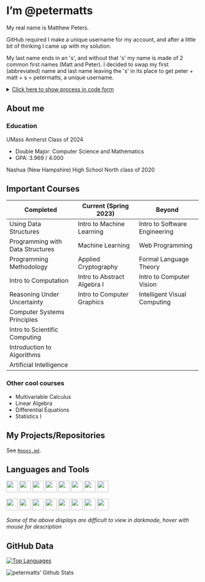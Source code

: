 # I’m @petermatts

My real name is Matthew Peters. 

GitHub required I make a unique username for my account, and after a little bit of thinking I came up with my solution.

My last name ends in an 's', and without that 's' my name is made of 2 common first names (Matt and Peter). I decided to swap my first (abbreviated) name and last name leaving the 's' in its place to get peter + matt + s = petermatts, a unique username. 

<details><summary markdown="span"><u>Click here to show process in code form</u></summary>

```Java
public static String username() {
    String myName = "Matthew Peters"; //my name
    myName = myName.toLowerCase(); //make lowercase

    //split into an array (first name at index 0, second name at index 1)
    String[] names = myName.split(" "); 

    //create var for first name, using substring to abreviate to an alternative form
    String firstname_short = names[0].substring(0, 4); //matt

    String lastname = names[1]; //create var for last name (peters)
    String s = "";

    //if lastname ends in "s": s="s" and trim off last 's' from lastname
    if(lastname.endsWith("s")) {
        s = "s";
        lastname = lastname.substring(0, lastname.length()-1); //peter
    }

    // my_github_username = "peter" + "matt" + "s"
    String my_github_username = lastname + firstname_short + s;
    return my_github_username; //petermatts
}
```
*example code for this process as a Java method*</details>

<!-- <details><summary markdown="span"><u>Click here to show process in code form</u></summary>

```Python
    name = "Matthew Peters"
    data = name.lower().split(" ")
    github_username = data[1][:-1] + data[0][:4] + data[1][-1:]
    print("Python:", github_username)
```
*example code for this process as a Java method*</details> -->

<!-- --- -->

## About me

### **Education**


UMass Amherst Class of 2024
- Double Major: Computer Science and Mathematics
- GPA: 3.969 / 4.000

Nashua (New Hampshire) High School North class of 2020
<!-- - Rank 12/425
- GPA: 4.84/5.40 -->

<!-- Separate tables by math vs cs classes? -->

## **Important Courses**
| Completed                        | Current (Spring 2023)                     | Beyond                                  |
| -------------------------------- | ----------------------------------------- | --------------------------------------- |
| Using Data Structures            | Intro to Machine Learning                 | Intro to Software Engineering           |
| Programming with Data Structures | Machine Learning                          | Web Programming                         |
| Programming Methodology          | Applied Cryptography                      | Formal Language Theory                  |
| Intro to Computation             | Intro to Abstract Algebra I               | Intro to Computer Vision                |
| Reasoning Under Uncertainty      | Intro to Computer Graphics                | Intelligent Visual Computing            |
| Computer Systems Principles      |                                           |                                         |
| Intro to Scientific Computing    |                                           |                                         |
| Introduction to Algorithms       |||
| Artificial Intelligence          |||

### **Other cool courses**
- Multivariable Calculus
- Linear Algebra
- Differential Equations
- Statistics I


## **My Projects/Repositories**

See [`Repos.md`](https://github.com/petermatts/petermatts/blob/main/Repos.md).


## **Languages and Tools**

[<img src="https://seeklogo.com/images/J/java-logo-7F8B35BAB3-seeklogo.com.png" height="30px" />](a "Java")
[<img src="https://www.vectorlogo.zone/logos/javascript/javascript-icon.svg" width="30px" />](a "Javascript")
[<img src="https://www.vectorlogo.zone/logos/python/python-icon.svg" width="30px" />](a "Python")
[<img src="https://upload.wikimedia.org/wikipedia/commons/thumb/1/18/C_Programming_Language.svg/695px-C_Programming_Language.svg.png" width="30px" />](a "C")
[<img src="https://upload.wikimedia.org/wikipedia/commons/thumb/1/18/ISO_C%2B%2B_Logo.svg/1822px-ISO_C%2B%2B_Logo.svg.png" width="30px" />](a "C++")
[<img src="https://www.vectorlogo.zone/logos/w3_html5/w3_html5-icon.svg" width="30px" />](a "HTML5")
[<img src="https://tecfa.unige.ch/perso/mafritz/teaching/slides/assets/images/css3-logo.svg" height="30px"/>](a "CSS3")
[<img src="https://upload.wikimedia.org/wikipedia/commons/thumb/9/92/LaTeX_logo.svg/1280px-LaTeX_logo.svg.png" height="30px"/>](a "LaTeX")

[<img src="https://upload.wikimedia.org/wikipedia/commons/thumb/9/9a/Visual_Studio_Code_1.35_icon.svg/1024px-Visual_Studio_Code_1.35_icon.svg.png" width="30px"/>](a "Visual Studio Code")
[<img src="https://www.vectorlogo.zone/logos/reactjs/reactjs-icon.svg" width="30px" />](a "React JS")
[<img src="https://raw.githubusercontent.com/kristerkari/react-native-svg-transformer/HEAD/images/react-native-logo.png" width="30px" />](a "React Native")
[<img src="https://www.vectorlogo.zone/logos/git-scm/git-scm-icon.svg" width="30px"/>](a "Git")
[<img src="https://upload.wikimedia.org/wikipedia/commons/9/91/Octicons-mark-github.svg" width="30"/>](a "GitHub")
[<img src="https://www.vectorlogo.zone/logos/firebase/firebase-icon.svg" width="30px">](a "Firebase")
[<img src="https://upload.wikimedia.org/wikipedia/commons/thumb/2/21/Matlab_Logo.png/667px-Matlab_Logo.png" width="30px">](a "MATLAB")
[<img src="https://technology.howard.edu/sites/technology.howard.edu/files/styles/large/public/mathematica-logo.png?itok=sZVilQp7" width="30px">](a "Mathmatica")

*Some of the above displays are difficult to view in darkmode, hover with mouse for description*


## GitHub Data

[![Top Languages](https://github-readme-stats-petermatts.vercel.app/api/top-langs/?username=petermatts&layout=compact&langs_count=10&hide_border=true&hide=Solidity,M,Makefile)](https://github.com/petermatts)

<img align="left" alt="petermatts' Github Stats" src="https://github-readme-stats-petermatts.vercel.app/api?username=petermatts&show_icons=true&hide_border=true&hide_rank=true">


<!-- Shows rank -->
<!-- <img align="left" alt="petermatts' Github Stats" src="https://github-readme-stats-petermatts.vercel.app/api?username=petermatts&show_icons=true&hide_border=true"> -->

